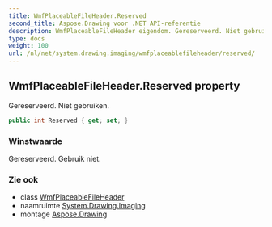 ```yaml
---
title: WmfPlaceableFileHeader.Reserved
second_title: Aspose.Drawing voor .NET API-referentie
description: WmfPlaceableFileHeader eigendom. Gereserveerd. Niet gebruiken.
type: docs
weight: 100
url: /nl/net/system.drawing.imaging/wmfplaceablefileheader/reserved/
---
```

## WmfPlaceableFileHeader.Reserved property

Gereserveerd. Niet gebruiken.

```csharp
public int Reserved { get; set; }
```

### Winstwaarde

Gereserveerd. Gebruik niet.

### Zie ook

* class [WmfPlaceableFileHeader](../)
* naamruimte [System.Drawing.Imaging](../../wmfplaceablefileheader/)
* montage [Aspose.Drawing](../../../)


